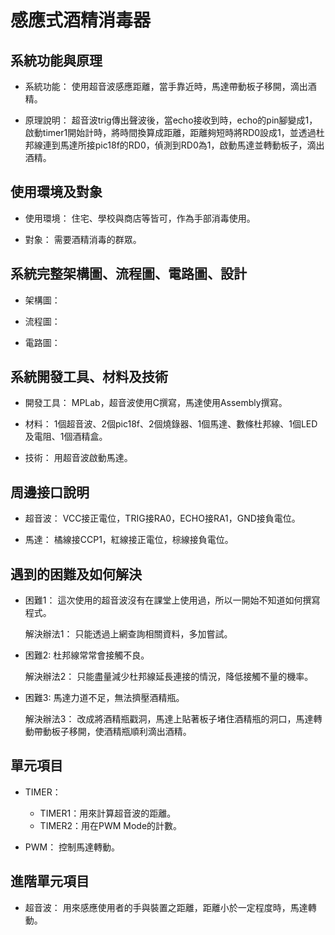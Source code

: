 # 感應式酒精消毒器
## 系統功能與原理
* 系統功能：
使用超音波感應距離，當手靠近時，馬達帶動板子移開，滴出酒精。

* 原理說明：
超音波trig傳出聲波後，當echo接收到時，echo的pin腳變成1，啟動timer1開始計時，將時間換算成距離，距離夠短時將RD0設成1，並透過杜邦線連到馬達所接pic18f的RD0，偵測到RD0為1，啟動馬達並轉動板子，滴出酒精。

## 使用環境及對象
* 使用環境：
住宅、學校與商店等皆可，作為手部消毒使用。

* 對象：
需要酒精消毒的群眾。

## 系統完整架構圖、流程圖、電路圖、設計
* 架構圖：

* 流程圖：
 
* 電路圖：

## 系統開發工具、材料及技術
* 開發工具：
MPLab，超音波使用C撰寫，馬達使用Assembly撰寫。

* 材料：
1個超音波、2個pic18f、2個燒錄器、1個馬達、數條杜邦線、1個LED及電阻、1個酒精盒。

* 技術：
用超音波啟動馬達。

## 周邊接口說明
* 超音波：
VCC接正電位，TRIG接RA0，ECHO接RA1，GND接負電位。

* 馬達：
橘線接CCP1，紅線接正電位，棕線接負電位。

## 遇到的困難及如何解決
* 困難1：
這次使用的超音波沒有在課堂上使用過，所以一開始不知道如何撰寫程式。

  解決辦法1：
只能透過上網查詢相關資料，多加嘗試。

* 困難2:
杜邦線常常會接觸不良。

  解決辦法2：
只能盡量減少杜邦線延長連接的情況，降低接觸不量的機率。

* 困難3:
馬達力道不足，無法擠壓酒精瓶。

  解決辦法3：
改成將酒精瓶戳洞，馬達上貼著板子堵住酒精瓶的洞口，馬達轉動帶動板子移開，使酒精瓶順利滴出酒精。

## 單元項目
* TIMER：
  * TIMER1：用來計算超音波的距離。
  * TIMER2：用在PWM Mode的計數。

* PWM：
控制馬達轉動。

## 進階單元項目
* 超音波：
用來感應使用者的手與裝置之距離，距離小於一定程度時，馬達轉動。
